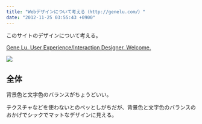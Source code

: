 ```yaml
---
title: "Webデザインについて考える（http://genelu.com/）"
date: "2012-11-25 03:55:43 +0900"
---
```


このサイトのデザインについて考える。

[Gene Lu. User Experience/Interaction Designer. Welcome.](http://genelu.com/)

![](/images/2012/11/GeneLu.png)

## 全体

背景色と文字色のバランスがちょうどいい。

テクスチャなどを使わないとのペッとしがちだが、背景色と文字色のバランスのおかげでシックでマットなデザインに見える。
